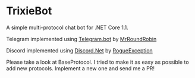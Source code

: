 # TrixieBot
A simple multi-protocol chat bot for .NET Core 1.1.

Telegram implemented using [Telegram.bot](https://github.com/MrRoundRobin/telegram.bot)
by [MrRoundRobin](https://github.com/MrRoundRobin)

Discord implemented using [Discord.Net](https://github.com/RogueException/Discord.Net) by [RogueException](https://github.com/RogueException)

Please take a look at BaseProtocol.  I tried to make it as easy as possible to add new protocols.  Implement a new one and send me a PR!
